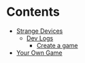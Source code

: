 # Contents
- [Strange Devices](1.%20Strange%20Devices)
  - [Dev Logs](1.%20Strange%20Devices/1.%20Dev%20Logs)
    - [Create a game](1.%20Strange%20Devices/1.%20Dev%20Logs/1.%20Create%20a%20game.md) 
- [Your Own Game](2.%20Your%20Own%20Game)
